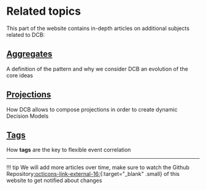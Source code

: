 # Related topics

This part of the website contains in-depth articles on additional subjects related to DCB:

## [Aggregates](aggregates.md)

A definition of the pattern and why we consider DCB an evolution of the core ideas

## [Projections](projections.md)

How DCB allows to compose projections in order to create dynamic Decision Models

## [Tags](tags.md)

How **tags** are the key to flexible event correlation

---

!!! tip
    We will add more articles over time, make sure to watch the Github Repository[:octicons-link-external-16:](https://github.com/dcb-events/dcb-events.github.io){:target="_blank" .small} of this website to get notified about changes